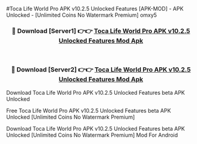 #Toca Life World Pro APK v10.2.5 Unlocked Features [APK-MOD] - APK Unlocked - [Unlimited Coins No Watermark Premium] omxy5



<div align="center">

<h3>🔴 Download [Server1] 👉👉 <a href="https://momento.my/?title=Toca_Life_World_Pro_APK_v10.2.5_Unlocked_Features">Toca Life World Pro APK v10.2.5 Unlocked Features Mod Apk</a></h3><br>

<h3>🔴 Download [Server2] 👉👉 <a href="https://momento.my/?title=Toca_Life_World_Pro_APK_v10.2.5_Unlocked_Features">Toca Life World Pro APK v10.2.5 Unlocked Features Mod Apk</a></h3>
</div>



Download Toca Life World Pro APK v10.2.5 Unlocked Features beta APK Unlocked

Free Toca Life World Pro APK v10.2.5 Unlocked Features beta APK Unlocked [Unlimited Coins No Watermark Premium]

Download Toca Life World Pro APK v10.2.5 Unlocked Features beta APK Unlocked [Unlimited Coins No Watermark Premium] Mod For Android
